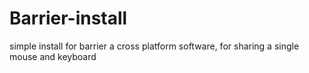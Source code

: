 # Barrier-install
simple install for barrier a cross platform software, for sharing a single mouse and keyboard
